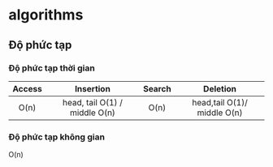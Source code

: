 # algorithms

## Độ phức tạp

### Độ phức tạp thời gian

| Access    | Insertion | Search | Deletion  |
| :-------: | :-------: | :-------: | :-------: |
| O(n)      | head, tail O(1) / middle O(n)| O(n)      | head,tail O(1)/ middle O(n)      |

### Độ phức tạp không gian

O(n) 